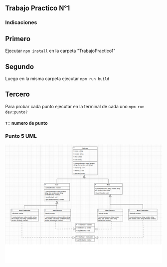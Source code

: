 ## Trabajo Practico N°1

### Indicaciones

## Primero

Ejecutar `npm install` en la carpeta "TrabajoPractico1"

## Segundo

Luego en la misma carpeta ejecutar `npm run build`

## Tercero

Para probar cada punto ejecutar en la terminal de cada uno `npm run dev:punto?`

#### `?`= numero de punto

### Punto 5 UML

![UML](imagenes/Practico1Punto5UML.png)